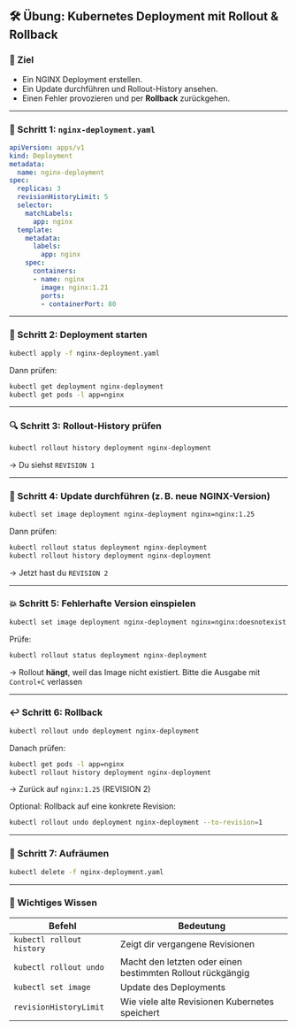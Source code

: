 ## 🛠️ **Übung: Kubernetes Deployment mit Rollout & Rollback**

### 🎯 Ziel

* Ein NGINX Deployment erstellen.
* Ein Update durchführen und Rollout-History ansehen.
* Einen Fehler provozieren und per **Rollback** zurückgehen.

---

### 📁 Schritt 1: `nginx-deployment.yaml`

```yaml
apiVersion: apps/v1
kind: Deployment
metadata:
  name: nginx-deployment
spec:
  replicas: 3
  revisionHistoryLimit: 5
  selector:
    matchLabels:
      app: nginx
  template:
    metadata:
      labels:
        app: nginx
    spec:
      containers:
      - name: nginx
        image: nginx:1.21
        ports:
        - containerPort: 80
```

---

### 🚀 Schritt 2: Deployment starten

```bash
kubectl apply -f nginx-deployment.yaml
```

Dann prüfen:

```bash
kubectl get deployment nginx-deployment
kubectl get pods -l app=nginx
```

---

### 🔍 Schritt 3: Rollout-History prüfen

```bash
kubectl rollout history deployment nginx-deployment
```

→ Du siehst `REVISION 1`

---

### 🧪 Schritt 4: Update durchführen (z. B. neue NGINX-Version)

```bash
kubectl set image deployment nginx-deployment nginx=nginx:1.25
```

Dann prüfen:

```bash
kubectl rollout status deployment nginx-deployment
kubectl rollout history deployment nginx-deployment
```

→ Jetzt hast du `REVISION 2`

---

### 💥 Schritt 5: Fehlerhafte Version einspielen

```bash
kubectl set image deployment nginx-deployment nginx=nginx:doesnotexist
```

Prüfe:

```bash
kubectl rollout status deployment nginx-deployment
```

→ Rollout **hängt**, weil das Image nicht existiert. Bitte die Ausgabe mit `Control+C` verlassen

---

### ↩️ Schritt 6: Rollback

```bash
kubectl rollout undo deployment nginx-deployment
```

Danach prüfen:

```bash
kubectl get pods -l app=nginx
kubectl rollout history deployment nginx-deployment
```

→ Zurück auf `nginx:1.25` (REVISION 2)

Optional: Rollback auf eine konkrete Revision:

```bash
kubectl rollout undo deployment nginx-deployment --to-revision=1
```

---

### 🧹 Schritt 7: Aufräumen

```bash
kubectl delete -f nginx-deployment.yaml
```

---

### 🧠 Wichtiges Wissen

| Befehl                    | Bedeutung                                                  |
| ------------------------- | ---------------------------------------------------------- |
| `kubectl rollout history` | Zeigt dir vergangene Revisionen                            |
| `kubectl rollout undo`    | Macht den letzten oder einen bestimmten Rollout rückgängig |
| `kubectl set image`       | Update des Deployments                                     |
| `revisionHistoryLimit`    | Wie viele alte Revisionen Kubernetes speichert             |

